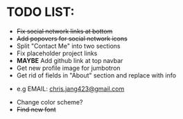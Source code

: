 # TODO LIST:

+ ~~Fix social network links at bottom~~
+ ~~Add popovers for social network icons~~
+ Split "Contact Me" into two sections
+ Fix placeholder project links
+ **MAYBE** Add github link at top navbar
+ Get new profile image for jumbotron
+ Get rid of fields in "About" section and replace with info
 - e.g EMAIL: chris.jang423@gmail.com
+ Change color scheme?
+ ~~Find new font~~
